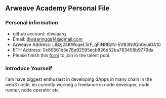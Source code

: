 ## Arweave Academy Personal File

### Personal information

- github account: diwaaarg
- Email: diwaaringga14@gmail.com
- Arweave Address: LIBzj24KWoqeL5rF_qFINRBzN-5VB3NtlQb0yuiGA10
- ETH Address: 0x89561b5e78e92595ecb826d52ba783458b9779da
- Please finish this [form](https://docs.google.com/forms/d/e/1FAIpQLSfWA5fIIcBgmRppm3jNz5vmf9Mai_QMVil-2pO4r7YKn_Zhtw/viewform?usp=sf_link) to join in the talent pool.

### Introduce Yourself
 i'am have biggest enthusiast in developing dApps in many chain in the web3 circle, im curently working a freelance in node developer, node runner, node operator etc

